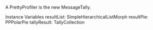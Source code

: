 A PrettyProfiler is the new MessageTally.

Instance Variables
	resultList:		SimpleHierarchicalListMorph
	resultPie:		PPPolarPie
	tallyResult:		TallyCollection